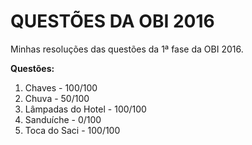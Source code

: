 <h1> QUESTÕES DA OBI 2016 </h1>

Minhas resoluções das questões da 1ª fase da OBI 2016.

<b> Questões: </b>

<ol>
  <li>Chaves - 100/100</li>
  <li>Chuva - 50/100</li>
  <li>Lâmpadas do Hotel - 100/100</li>
  <li>Sanduíche - 0/100</li>
  <li>Toca do Saci - 100/100</li>
<ol>
